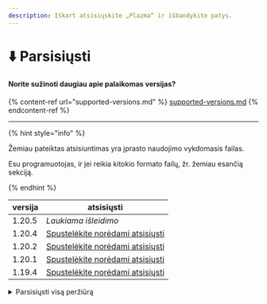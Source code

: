 ```yaml
---
description: Iškart atsisiųskite „Plazma“ ir išbandykite patys.
---
```


# ⬇️ Parsisiųsti

#### Norite sužinoti daugiau apie palaikomas versijas?

{% content-ref url="supported-versions.md" %}
[supported-versions.md](supported-versions.md)
{% endcontent-ref %}

***

{% hint style="info" %}

Žemiau pateiktas atsisiuntimas yra įprasto naudojimo vykdomasis failas.

Esu programuotojas, ir jei reikia kitokio formato failų, žr. žemiau esančią sekciją.

{% endhint %}

<table data-view="cards">
    <thead>
        <tr>
            <th>versija</th>
            <th>atsisiųsti</th>
        </tr>
    </thead>
    <tbody>
        <tr>
            <td>1.20.5</td>
            <td><em>Laukiama išleidimo</em></td>
        </tr>
        <tr>
            <td>1.20.4</td>
            <td><a href="https://github.com/PlazmaMC/Plazma/releases/download/build/1.20.4/latest/plazma-paperclip-1.20.4-R0.1-SNAPSHOT-reobf.jar">Spustelėkite norėdami atsisiųsti</a></td>
        </tr>
        <tr>
            <td>1.20.2</td>
            <td><a href="https://github.com/PlazmaMC/Plazma/releases/download/build/1.20.2/latest/plazma-paperclip-1.20.2-R0.1-SNAPSHOT-reobf.jar">Spustelėkite norėdami atsisiųsti</a></td>
        </tr>
        <tr>
            <td>1.20.1</td>
            <td><a href="https://github.com/PlazmaMC/Plazma/releases/download/build/1.20.1/latest/plazma-paperclip-1.20.1-R0.1-SNAPSHOT-reobf.jar">Spustelėkite norėdami atsisiųsti</a></td>
        </tr>
        <tr>
            <td>1.19.4</td>
            <td><a href="https://github.com/PlazmaMC/Plazma/releases/download/build/1.19.4/latest/plazma-paperclip-1.19.4-R0.1-SNAPSHOT-reobf.jar">Spustelėkite norėdami atsisiųsti</a></td>
        </tr>
    </tbody>
</table>

<details>
<summary>Parsisiųsti visą peržiūrą</summary>

| versija |                                        [RP](#user-content-fn-1)[^1]                                       |                                        [MP](#user-content-fn-2)[^2]                                        |                                       [RB](#user-content-fn-3)[^3]                                      |                                       [MB](#user-content-fn-4)[^4]                                       |
| :-----: | :-----------------------------------------------------------------------------------------------------------------------------------------------------------: | :------------------------------------------------------------------------------------------------------------------------------------------------------------: | :---------------------------------------------------------------------------------------------------------------------------------------------------------: | :----------------------------------------------------------------------------------------------------------------------------------------------------------: |
|  1.20.5 |                                                                       _Laukiama leidimo_                                                                      |                                                                       _Laukiama leidimo_                                                                       |                                                                      _Laukiama leidimo_                                                                     |                                                                      _Laukiama leidimo_                                                                      |
|  1.20.4 | [Spustelėkite, norėdami atsisiųsti](https://github.com/PlazmaMC/Plazma/releases/download/build/1.19.4/latest/plazma-paperclip-1.20.4-R0.1-SNAPSHOT-reobf.jar) | [Spustelėkite, norėdami atsisiųsti](https://github.com/PlazmaMC/Plazma/releases/download/build/1.19.4/latest/plazma-paperclip-1.20.4-R0.1-SNAPSHOT-mojmap.jar) | [Spustelėkite, norėdami atsisiųsti](https://github.com/PlazmaMC/Plazma/releases/download/build/1.19.4/latest/plazma-bundler-1.20.4-R0.1-SNAPSHOT-reobf.jar) | [Spustelėkite, norėdami atsisiųsti](https://github.com/PlazmaMC/Plazma/releases/download/build/1.19.4/latest/plazma-bundler-1.20.4-R0.1-SNAPSHOT-mojmap.jar) |
|  1.20.2 | [Spustelėkite, norėdami atsisiųsti](https://github.com/PlazmaMC/Plazma/releases/download/build/1.19.4/latest/plazma-paperclip-1.20.2-R0.1-SNAPSHOT-reobf.jar) | [Spustelėkite, norėdami atsisiųsti](https://github.com/PlazmaMC/Plazma/releases/download/build/1.19.4/latest/plazma-paperclip-1.20.2-R0.1-SNAPSHOT-mojmap.jar) | [Spustelėkite, norėdami atsisiųsti](https://github.com/PlazmaMC/Plazma/releases/download/build/1.19.4/latest/plazma-bundler-1.20.2-R0.1-SNAPSHOT-reobf.jar) | [Spustelėkite, norėdami atsisiųsti](https://github.com/PlazmaMC/Plazma/releases/download/build/1.19.4/latest/plazma-bundler-1.20.2-R0.1-SNAPSHOT-mojmap.jar) |
|  1.20.1 | [Spustelėkite, norėdami atsisiųsti](https://github.com/PlazmaMC/Plazma/releases/download/build/1.19.4/latest/plazma-paperclip-1.20.1-R0.1-SNAPSHOT-reobf.jar) | [Spustelėkite, norėdami atsisiųsti](https://github.com/PlazmaMC/Plazma/releases/download/build/1.19.4/latest/plazma-paperclip-1.20.1-R0.1-SNAPSHOT-mojmap.jar) | [Spustelėkite, norėdami atsisiųsti](https://github.com/PlazmaMC/Plazma/releases/download/build/1.19.4/latest/plazma-bundler-1.20.1-R0.1-SNAPSHOT-reobf.jar) | [Spustelėkite, norėdami atsisiųsti](https://github.com/PlazmaMC/Plazma/releases/download/build/1.19.4/latest/plazma-bundler-1.20.1-R0.1-SNAPSHOT-mojmap.jar) |
|  1.19.4 | [Spustelėkite, norėdami atsisiųsti](https://github.com/PlazmaMC/Plazma/releases/download/build/1.19.4/latest/plazma-paperclip-1.19.4-R0.1-SNAPSHOT-reobf.jar) | [Spustelėkite, norėdami atsisiųsti](https://github.com/PlazmaMC/Plazma/releases/download/build/1.19.4/latest/plazma-paperclip-1.19.4-R0.1-SNAPSHOT-mojmap.jar) | [Spustelėkite, norėdami atsisiųsti](https://github.com/PlazmaMC/Plazma/releases/download/build/1.19.4/latest/plazma-bundler-1.19.4-R0.1-SNAPSHOT-reobf.jar) | [Spustelėkite, norėdami atsisiųsti](https://github.com/PlazmaMC/Plazma/releases/download/build/1.19.4/latest/plazma-bundler-1.19.4-R0.1-SNAPSHOT-mojmap.jar) |

</details>
